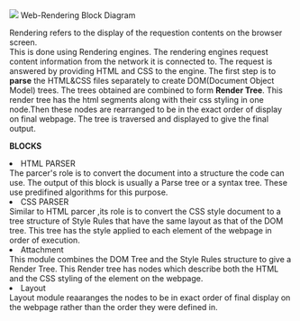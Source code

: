 <img src='https://www.html5rocks.com/en/tutorials/internals/howbrowserswork/webkitflow.png'/>
<caption>           Web-Rendering Block Diagram</caption>

Rendering refers to the display of the requestion contents on the browser screen.<br>This is done using Rendering engines. The rendering engines request content information from the network it is connected to. The request is answered by providing HTML and CSS to the engine. The first step is to **parse** the HTML&CSS files separately to create DOM(Document Object Model) trees. The trees obtained are combined to form **Render Tree**. This render tree has the html segments along with their css styling in one node.Then these nodes are rearranged to be in the exact order of display on final webpage. The tree is traversed and displayed to give the final output. 

__BLOCKS__
<li>HTML PARSER</li>
The parcer's role is to convert the document into a structure the code can use. The output of this block is usually a Parse tree or a syntax tree. These use predifined algorithms for this purpose.<br>
<li>CSS PARSER</li>
Similar to HTML parcer ,its role is to convert the CSS style document to a tree structure of Style Rules that have the same layout as that of the DOM tree. This tree has the style applied to each element of the webpage in order of execution.<br>
<li>Attachment</li>
This module combines the DOM Tree and the Style Rules structure to give a Render Tree. This Render tree has nodes which describe both the HTML and the CSS styling of the element on the webpage.<br> 
<li>Layout</li>
Layout module reaaranges the nodes to be in exact order of final display on the webpage rather than the order they were defined in.
